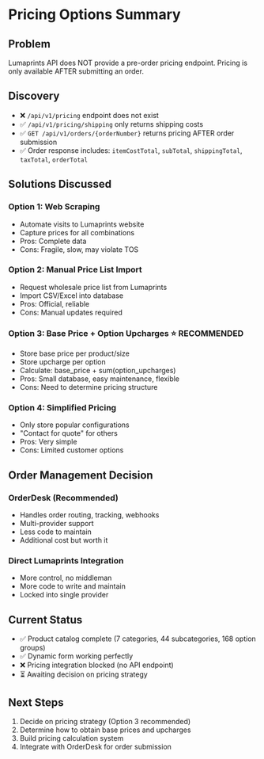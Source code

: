 # Pricing Options Summary

## Problem
Lumaprints API does NOT provide a pre-order pricing endpoint. Pricing is only available AFTER submitting an order.

## Discovery
- ❌ `/api/v1/pricing` endpoint does not exist
- ✅ `/api/v1/pricing/shipping` only returns shipping costs
- ✅ `GET /api/v1/orders/{orderNumber}` returns pricing AFTER order submission
- ✅ Order response includes: `itemCostTotal`, `subTotal`, `shippingTotal`, `taxTotal`, `orderTotal`

## Solutions Discussed

### Option 1: Web Scraping
- Automate visits to Lumaprints website
- Capture prices for all combinations
- Pros: Complete data
- Cons: Fragile, slow, may violate TOS

### Option 2: Manual Price List Import
- Request wholesale price list from Lumaprints
- Import CSV/Excel into database
- Pros: Official, reliable
- Cons: Manual updates required

### Option 3: Base Price + Option Upcharges ⭐ RECOMMENDED
- Store base price per product/size
- Store upcharge per option
- Calculate: base_price + sum(option_upcharges)
- Pros: Small database, easy maintenance, flexible
- Cons: Need to determine pricing structure

### Option 4: Simplified Pricing
- Only store popular configurations
- "Contact for quote" for others
- Pros: Very simple
- Cons: Limited customer options

## Order Management Decision

### OrderDesk (Recommended)
- Handles order routing, tracking, webhooks
- Multi-provider support
- Less code to maintain
- Additional cost but worth it

### Direct Lumaprints Integration
- More control, no middleman
- More code to write and maintain
- Locked into single provider

## Current Status
- ✅ Product catalog complete (7 categories, 44 subcategories, 168 option groups)
- ✅ Dynamic form working perfectly
- ❌ Pricing integration blocked (no API endpoint)
- ⏳ Awaiting decision on pricing strategy

## Next Steps
1. Decide on pricing strategy (Option 3 recommended)
2. Determine how to obtain base prices and upcharges
3. Build pricing calculation system
4. Integrate with OrderDesk for order submission

